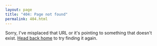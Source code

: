 ```yaml
---
layout: page
title: "404: Page not found"
permalink: 404.html
---
```


<p class="lead">Sorry, I've misplaced that URL or it's pointing to something that doesn't exist. <a href="{{ site.baseurl }}/">Head back home</a> to try finding it again.</p>
